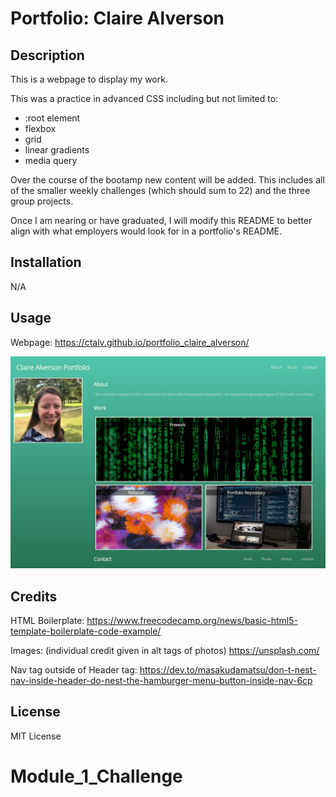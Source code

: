 # Portfolio: Claire Alverson

## Description

This is a webpage to display my work. 

This was a practice in advanced CSS including but not limited to:
- :root element
- flexbox
- grid
- linear gradients
- media query

Over the course of the bootamp new content will be added. This includes all of the smaller weekly challenges (which should sum to 22) and the three group projects.

Once I am nearing or have graduated, I will modify this README to better align with what employers would look for in a portfolio's README.

## Installation

N/A

## Usage

Webpage: https://ctalv.github.io/portfolio_claire_alverson/

![Portfolio Screenshot](assets/images/screenshot.jpeg)

## Credits

HTML Boilerplate: https://www.freecodecamp.org/news/basic-html5-template-boilerplate-code-example/

Images: (individual credit given in alt tags of photos) https://unsplash.com/ 

Nav tag outside of Header tag: https://dev.to/masakudamatsu/don-t-nest-nav-inside-header-do-nest-the-hamburger-menu-button-inside-nav-6cp 

## License

MIT License

# Module_1_Challenge

